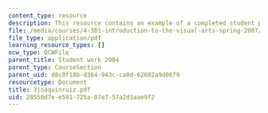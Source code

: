 ```yaml
---
content_type: resource
description: This resource contains an example of a completed student project.
file: /media/courses/4-301-introduction-to-the-visual-arts-spring-2007/28550d7ee591725a07e757a2d1aae9f2_3joaquinruiz.pdf
file_type: application/pdf
learning_resource_types: []
ocw_type: OCWFile
parent_title: Student work 2004
parent_type: CourseSection
parent_uid: d8c0f18b-d364-943c-ca0d-62602a9d06f9
resourcetype: Document
title: 3joaquinruiz.pdf
uid: 28550d7e-e591-725a-07e7-57a2d1aae9f2
---
```

